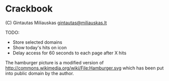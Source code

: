 Crackbook
=========

(C) Gintautas Miliauskas <gintautas@miliauskas.lt>


TODO:
* Store selected domains
* Show today's hits on icon
* Delay access for 60 seconds to each page after X hits


The hamburger picture is a modified version of
http://commons.wikimedia.org/wiki/File:Hamburger.svg
which has been put into public domain by the author.
